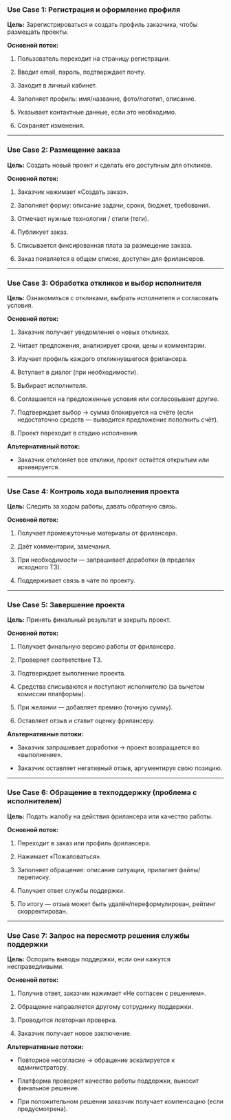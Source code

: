 ### Use Case 1: Регистрация и оформление профиля

**Цель:** Зарегистрироваться и создать профиль заказчика, чтобы размещать проекты.

**Основной поток:**

1. Пользователь переходит на страницу регистрации.
    
2. Вводит email, пароль, подтверждает почту.
    
3. Заходит в личный кабинет.
    
4. Заполняет профиль: имя/название, фото/логотип, описание.
    
5. Указывает контактные данные, если это необходимо.
    
6. Сохраняет изменения.
    

---

###  Use Case 2: Размещение заказа

**Цель:** Создать новый проект и сделать его доступным для откликов.

**Основной поток:**

1. Заказчик нажимает «Создать заказ».
    
2. Заполняет форму: описание задачи, сроки, бюджет, требования.
    
3. Отмечает нужные технологии / стили (теги).
    
4. Публикует заказ.
    
5. Списывается фиксированная плата за размещение заказа.
    
6. Заказ появляется в общем списке, доступен для фрилансеров.
    

---

###  Use Case 3: Обработка откликов и выбор исполнителя

**Цель:** Ознакомиться с откликами, выбрать исполнителя и согласовать условия.

**Основной поток:**

1. Заказчик получает уведомления о новых откликах.
    
2. Читает предложения, анализирует сроки, цены и комментарии.
    
3. Изучает профиль каждого откликнувшегося фрилансера.
    
4. Вступает в диалог (при необходимости).
    
5. Выбирает исполнителя.
    
6. Соглашается на предложенные условия или согласовывает другие.
    
7. Подтверждает выбор → сумма блокируется на счёте (если недостаточно средств — выводится предложение пополнить счёт).
    
8. Проект переходит в стадию исполнения.
    

**Альтернативный поток:**

- Заказчик отклоняет все отклики, проект остаётся открытым или архивируется.
    

---

### Use Case 4: Контроль хода выполнения проекта

**Цель:** Следить за ходом работы, давать обратную связь.

**Основной поток:**

1. Получает промежуточные материалы от фрилансера.
    
2. Даёт комментарии, замечания.
    
3. При необходимости — запрашивает доработки (в пределах исходного ТЗ).
    
4. Поддерживает связь в чате по проекту.
    

---

### Use Case 5: Завершение проекта

**Цель:** Принять финальный результат и закрыть проект.

**Основной поток:**

1. Получает финальную версию работы от фрилансера.
    
2. Проверяет соответствие ТЗ.
    
3. Подтверждает выполнение проекта.
    
4. Средства списываются и поступают исполнителю (за вычетом комиссии платформы).
    
5. При желании — добавляет премию (точную сумму).
    
6. Оставляет отзыв и ставит оценку фрилансеру.
    

**Альтернативные потоки:**

- Заказчик запрашивает доработки → проект возвращается во «выполнение».
    
- Заказчик оставляет негативный отзыв, аргументируя свою позицию.
    

---

### Use Case 6: Обращение в техподдержку (проблема с исполнителем)

**Цель:** Подать жалобу на действия фрилансера или качество работы.

**Основной поток:**

1. Переходит в заказ или профиль фрилансера.
    
2. Нажимает «Пожаловаться».
    
3. Заполняет обращение: описание ситуации, прилагает файлы/переписку.
    
4. Получает ответ службы поддержки.
    
5. По итогу — отзыв может быть удалён/переформулирован, рейтинг скорректирован.
    

---

###  Use Case 7: Запрос на пересмотр решения службы поддержки

**Цель:** Оспорить выводы поддержки, если они кажутся несправедливыми.

**Основной поток:**

1. Получив ответ, заказчик нажимает «Не согласен с решением».
    
2. Обращение направляется другому сотруднику поддержки.
    
3. Проводится повторная проверка.
    
4. Заказчик получает новое заключение.
    

**Альтернативные потоки:**

- Повторное несогласие → обращение эскалируется к администратору.
    
- Платформа проверяет качество работы поддержки, выносит финальное решение.
    
- При положительном решении заказчик получает компенсацию (если предусмотрена).